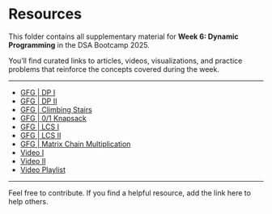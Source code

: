 
# Resources

This folder contains all supplementary material for **Week 6: Dynamic Programming** in the DSA Bootcamp 2025.

You’ll find curated links to articles, videos, visualizations, and practice problems that reinforce the concepts covered during the week.

---

- [GFG | DP I](https://www.geeksforgeeks.org/dynamic-programming/)
- [GFG | DP II](https://www.geeksforgeeks.org/dsa/introduction-to-dynamic-programming-data-structures-and-algorithm-tutorials/)
- [GFG | Climbing Stairs](https://www.geeksforgeeks.org/dsa/count-ways-reach-nth-stair/)
- [GFG | 0/1 Knapsack](https://www.geeksforgeeks.org/dsa/0-1-knapsack-problem-dp-10/#memoization-approach-on-x-w-time-and-space)
- [GFG | LCS I](https://www.geeksforgeeks.org/dsa/longest-common-subsequence-dp-4/)
- [GFG | LCS II](https://www.geeksforgeeks.org/dsa/space-optimized-solution-lcs/)
- [GFG | Matrix Chain Multiplication](https://www.geeksforgeeks.org/dsa/matrix-chain-multiplication-dp-8/)
- [Video I](https://youtu.be/vYquumk4nWw?si=aUgY_yJgviZlb4dF)
- [Video II](https://youtu.be/oBt53YbR9Kk?si=meXjwDAGVBDWlYK1)
- [Video Playlist](https://www.youtube.com/playlist?list=PLgUwDviBIf0qUlt5H_kiKYaNSqJ81PMMY)

---

Feel free to contribute. If you find a helpful resource, add the link here to help others.
